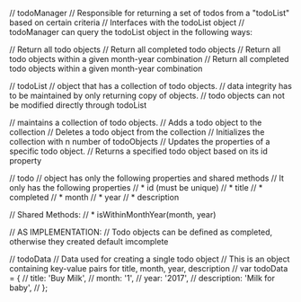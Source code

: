 // todoManager
// Responsible for returning a set of todos from a "todoList" based on certain criteria
// Interfaces with the todoList object
// todoManager can query the todoList object in the following ways:

// Return all todo objects
// Return all completed todo objects
// Return all todo objects within a given month-year combination
// Return all completed todo objects within a given month-year combination


// todoList
// object that has a collection of todo objects.
// data integrity has to be maintained by only returning copy of objects.
// todo objects can not be modified directly through todoList

// maintains a collection of todo objects.
// Adds a todo object to the collection
// Deletes a todo object from the collection
// Initializes the collection with n number of todoObjects
// Updates the properties of a specific todo object.
// Returns a specified todo object based on its id property

// todo
// object has only the following properties and shared methods
// It only has the following properties
// * id (must be unique)
// * title
// * completed
// * month
// * year
// * description

// Shared Methods:
// * isWithinMonthYear(month, year)

// AS IMPLEMENTATION:
// Todo objects can be defined as completed, otherwise they created default imcomplete

// todoData
// Data used for creating a single todo object
// This is an object containing key-value pairs for title, month, year, description
// var todoData = {
//   title: 'Buy Milk',
//   month: '1',
//   year: '2017',
//   description: 'Milk for baby',
// };